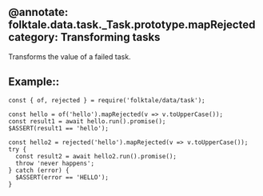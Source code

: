 @annotate: folktale.data.task._Task.prototype.mapRejected
category: Transforming tasks
---

Transforms the value of a failed task.


## Example::

    const { of, rejected } = require('folktale/data/task');
    
    const hello = of('hello').mapRejected(v => v.toUpperCase());
    const result1 = await hello.run().promise();
    $ASSERT(result1 == 'hello');
    
    const hello2 = rejected('hello').mapRejected(v => v.toUpperCase());
    try {
      const result2 = await hello2.run().promise();
      throw 'never happens';
    } catch (error) {
      $ASSERT(error == 'HELLO');
    }
